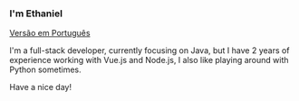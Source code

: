 ### I'm Ethaniel

[Versão em Português](https://github.com/deisantix/deisantix/blob/main/README-BR.md)

I'm a full-stack developer, currently focusing on Java, but I have 2 years of experience working with Vue.js and Node.js, I also like playing around with Python sometimes. 

Have a nice day!
